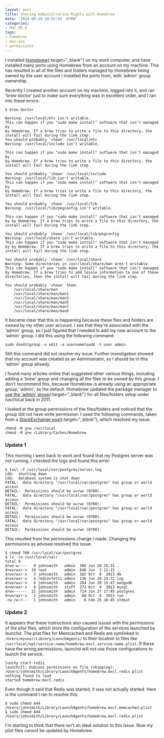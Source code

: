 ```yaml
---
layout: post
title: Sharing Administrative Rights with Homebrew
date: '2014-06-29 18:52:42 -0700'
categories:
- Mac OS X
tags:
- homebrew
- mac-osx
- permissions
---
```

I installed [Homebrew](http://brew.sh/){:target="_blank"} on my work computer, and have installed many ports using Homebrew from an account on my machine. This has resulted in all of the files and folders managed by Homebrew being owned by the user account I installed the ports from, with 'admin' group ownership.

Recently I created another account on my machine, logged into it, and ran 'brew doctor' just to make sure everything was in excellent order, and I ran into these errors:

``` shell
$ brew doctor

Warning: /usr/local/etc isn't writable.
This can happen if you "sudo make install" software that isn't managed by
by Homebrew. If a brew tries to write a file to this directory, the
install will fail during the link step.
You should probably `chown` /usr/local/etc
Warning: /usr/local/include isn't writable.

This can happen if you "sudo make install" software that isn't managed by
by Homebrew. If a brew tries to write a file to this directory, the
install will fail during the link step.

You should probably `chown` /usr/local/include
Warning: /usr/local/lib isn't writable.
This can happen if you "sudo make install" software that isn't managed by
by Homebrew. If a brew tries to write a file to this directory, the install will fail during the link step.

You should probably `chown` /usr/local/lib
Warning: /usr/local/lib/pkgconfig isn't writable.

This can happen if you "sudo make install" software that isn't managed by by Homebrew. If a brew tries to write a file to this directory, the install will fail during the link step.

You should probably `chown` /usr/local/lib/pkgconfig
Warning: /usr/local/share isn't writable.
This can happen if you "sudo make install" software that isn't managed by by Homebrew. If a brew tries to write a file to this directory, the install will fail during the link step.

You should probably `chown` /usr/local/share
Warning: Some directories in /usr/local/share/man aren't writable.
This can happen if you "sudo make install" software that isn't managed by Homebrew. If a brew tries to add locale information to one of these directories, then the install will fail during the link step.

You should probably `chown` them:
    /usr/local/share/man
    /usr/local/share/man/man1
    /usr/local/share/man/man3
    /usr/local/share/man/man5
    /usr/local/share/man/man7
    /usr/local/share/man/man8
```

It became clear that this is happening because these files and folders are owned by my other user account. I see that they're associated with the 'admin' group, so I just figured that I needed to add my new account to the 'admin' group. I did this using the following command:

``` shell
sudo dseditgroup -o edit -a usernametoadd -t user admin
```

Still this command did not resolve my issue. Further investigation showed that my account was created as an Administrator, so I should be in this 'admin' group already.

I found many articles online that suggested other various things, including adding a 'brew' group and changing all the files to be owned by this group. I don't recommend this, because Homebrew is already using an appropriate group, 'admin', as the default. Homebrew updated the package manager to [use the 'admin' group](https://github.com/Homebrew/homebrew/issues/7308){:target="_blank"} for all files/folders setup under /usr/local back in 2011.

I looked at the group permissions of the files/folders and noticed that the group did not have write permission. I used the following commands, taken from a [StackExchange post](http://apple.stackexchange.com/questions/42127/homebrew-permissions-multiple-users-needing-to-brew-update){:target="_blank"}, which resolved my issue.

``` shell
chmod -R g+w /usr/local
chmod -R g+w /Library/Caches/Homebrew
```

### Update 1

This morning I went back to work and found that my Postgres server was not running. I checked the logs and found this error:

``` shell
$ tail -F /usr/local/var/postgres/server.log
LOG:  shutting down
LOG:  database system is shut down
FATAL:  data directory "/usr/local/var/postgres" has group or world access
DETAIL:  Permissions should be u=rwx (0700).
FATAL:  data directory "/usr/local/var/postgres" has group or world access
DETAIL:  Permissions should be u=rwx (0700).
FATAL:  data directory "/usr/local/var/postgres" has group or world access
DETAIL:  Permissions should be u=rwx (0700).
FATAL:  data directory "/usr/local/var/postgres" has group or world access
DETAIL:  Permissions should be u=rwx (0700).
```

This resulted from the permissions change I made. Changing the permissions as advised resolved the issue.

``` shell
$ chmod 700 /usr/local/var/postgres
$ ls -la /usr/local/var/
total 0
drwx-w----   9 johnsmith   admin  306 Jun 20 15:31 .
drwxrwxr-x  19 root        admin  646 Jun  2 11:15 ..
drwxrwxr-x   3 johnsmith   admin  102 Oct  8  2013 db
drwxrwxr-x   4 redconfetti admin  136 Jun 20 15:31 log
drwxrwxr-x   6 johnsmith   admin  204 Jun 20 15:47 mongodb
drwxrwxr-x   8 johnsmith   staff  272 Oct  9  2013 mysql
drwx------  21 johnsmith   admin  714 Jun 27 17:45 postgres
drwxrwxr-x   2 johnsmith   admin   68 Oct  8  2013 run
-rw-rw-r--   1 johnsmith   admin    0 Feb 25 16:45 stdout
```

### Update 2

It appears that these instructions also caused issues with the permissions of the plist files, which store the configuration of the services launched by launchd. The plist files for Memcached and Redis are symlinked in `/Users/myuser/Library/LaunchAgents/` to their location to files like `/usr/local/opt/service-name/homebrew.mxcl.service-name.plist`. If these have the wrong permissions, launchd will not use those configurations to launch the service.

``` shell
lunchy start redis
launchctl: Dubious permissions on file (skipping): /Users/johnsmith/Library/LaunchAgents/homebrew.mxcl.redis.plist
nothing found to load
started homebrew.mxcl.redis
```

Even though it said that Redis was started, it was not actually started. Here is the command I ran to resolve this:

``` shell
$ sudo chmod 644 /Users/johnsmith/Library/LaunchAgents/homebrew.mxcl.memcached.plist
$ sudo chmod 644 /Users/johnsmith/Library/LaunchAgents/homebrew.mxcl.redis.plist
```

I'm starting to think that there isn't an ideal solution to this issue. Now my plist files cannot be updated by Homebrew.
